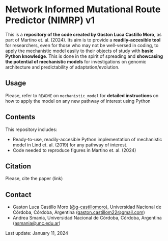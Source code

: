 # Network Informed Mutational Route Predictor (NIMRP) v1

This is a **repository of the code created by Gaston Luca Castillo Moro**, as part of Martino et. al. (2024). Its aim is to provide a **readily-accesible tool** for researchers, even for those who may not be well-versed in coding, to apply the mechanistic model easily to their objects of study with **basic Python knowledge**. This is done in the spirit of spreading and **showcasing the potential of mechanistic models** for investigations on genomic architecture and predictability of adaptation/evolution. 

Usage
------
Please, refer to `README` on `mechanistic_model` for **detailed instructions** on how to apply the model on any new pathway of interest using Python

Contents
-------

This repository includes: 
- Ready-to-use, readily-accesible Python implementation of mechanistic model in Lind et. al. (2019) for any pathway of interest. 
- Code needed to reproduce figures in Martino et. al. (2024)

Citation
--------

Please, cite the paper (link)

Contact
--------

- Gaston Luca Castillo Moro ([@g-castillomoro](https://github.com/g-castillomoro)), Universidad Nacional de Córdoba, Córdoba, Argentina (gaston.castillom22@gmail.com)
- Andrea Smania, Universidad Nacional de Córdoba, Córdoba, Argentina (asmania@unc.edu.ar)

Last update: January 11, 2024
